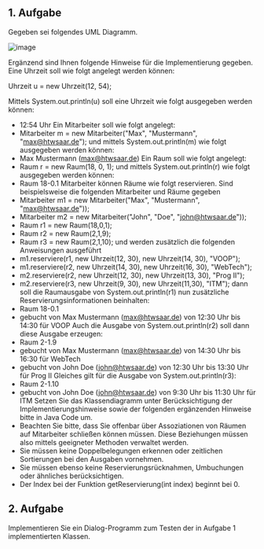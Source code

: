 ## 1. Aufgabe
Gegeben sei folgendes UML Diagramm.

![image](https://user-images.githubusercontent.com/69506130/124186266-5e8df300-dabc-11eb-8260-0ec963ccf6c4.png)

Ergänzend sind Ihnen folgende Hinweise für die Implementierung gegeben. Eine Uhrzeit soll wie
folgt angelegt werden können:

Uhrzeit u = new Uhrzeit(12, 54);

Mittels System.out.println(u) soll eine Uhrzeit wie folgt ausgegeben werden können:
- 12:54 Uhr
Ein Mitarbeiter soll wie folgt angelegt:
- Mitarbeiter m = new Mitarbeiter("Max", "Mustermann", "max@htwsaar.de");
und mittels System.out.println(m) wie folgt ausgegeben werden können:
- Max Mustermann (max@htwsaar.de)
Ein Raum soll wie folgt angelegt:
- Raum r = new Raum(18, 0, 1);
und mittels System.out.println(r) wie folgt ausgegeben werden können:
- Raum 18-0.1
Mitarbeiter können Räume wie folgt reservieren. Sind beispielsweise die folgenden Mitarbeiter und
Räume gegeben
- Mitarbeiter m1 = new Mitarbeiter("Max", "Mustermann", "max@htwsaar.de"));
- Mitarbeiter m2 = new Mitarbeiter("John", "Doe", "john@htwsaar.de"));
- Raum r1 = new Raum(18,0,1);
- Raum r2 = new Raum(2,1,9);
- Raum r3 = new Raum(2,1,10);
und werden zusätzlich die folgenden Anweisungen ausgeführt
- m1.reserviere(r1, new Uhrzeit(12, 30), new Uhrzeit(14, 30), "VOOP");
- m1.reserviere(r2, new Uhrzeit(14, 30), new Uhrzeit(16, 30), "WebTech");
- m2.reserviere(r2, new Uhrzeit(12, 30), new Uhrzeit(13, 30), "Prog II");
- m2.reserviere(r3, new Uhrzeit(9, 30), new Uhrzeit(11,30), "ITM");
dann soll die Raumausgabe von System.out.println(r1) nun zusätzliche Reservierungsinformationen beinhalten:
- Raum 18-0.1
- gebucht von Max Mustermann (max@htwsaar.de) von 12:30 Uhr bis 14:30 für VOOP
Auch die Ausgabe von System.out.println(r2) soll dann diese Ausgabe erzeugen:
- Raum 2-1.9
- gebucht von Max Mustermann (max@htwsaar.de) von 14:30 Uhr bis 16:30 für WebTech
- gebucht von John Doe (john@htwsaar.de) von 12:30 Uhr bis 13:30 Uhr für Prog II
Gleiches gilt für die Ausgabe von System.out.println(r3):
- Raum 2-1.10
- gebucht von John Doe (john@htwsaar.de) von 9:30 Uhr bis 11:30 Uhr für ITM
Setzen Sie das Klassendiagramm unter Berücksichtigung der Implementierungshinweise sowie
der folgenden ergänzenden Hinweise bitte in Java Code um.
- Beachten Sie bitte, dass Sie offenbar über Assoziationen von Räumen auf Mitarbeiter schließen
können müssen. Diese Beziehungen müssen also mittels geeigneter Methoden verwaltet
werden.
- Sie müssen keine Doppelbelegungen erkennen oder zeitlichen Sortierungen bei den Ausgaben vornehmen.
- Sie müssen ebenso keine Reservierungsrücknahmen, Umbuchungen oder ähnliches berücksichtigen.
- Der Index bei der Funktion getReservierung(int index) beginnt bei 0.
## 2. Aufgabe
Implementieren Sie ein Dialog-Programm zum Testen der in Aufgabe 1 implementierten Klassen.
